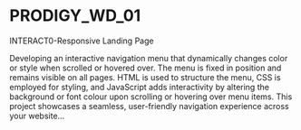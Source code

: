 # PRODIGY_WD_01


INTERACT0-Responsive Landing Page

Developing an interactive navigation menu that dynamically changes color or style when scrolled or hovered over. The menu is fixed in position and remains visible on all pages. HTML is used to structure the menu, CSS is employed for styling, and JavaScript adds interactivity by altering the background or font colour upon scrolling or hovering over menu items. This project showcases a seamless, user-friendly navigation experience across your website...
